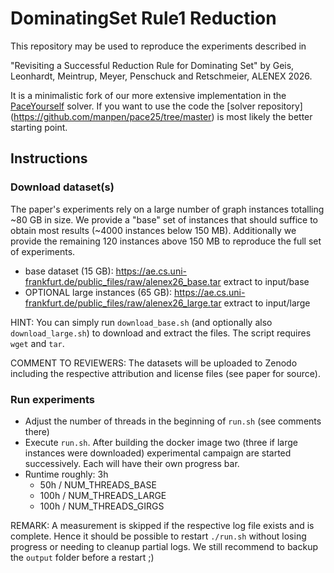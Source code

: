 # DominatingSet Rule1 Reduction

This repository may be used to reproduce the experiments described in 

  "Revisiting a Successful Reduction Rule for Dominating Set" by Geis, Leonhardt, Meintrup, Meyer, Penschuck and Retschmeier, ALENEX 2026.

It is a minimalistic fork of our more extensive implementation in the [PaceYourself](https://github.com/manpen/pace25/tree/master) solver.
If you want to use the code the [solver repository] (https://github.com/manpen/pace25/tree/master) is most likely the better starting point.

## Instructions
### Download dataset(s)
The paper's experiments rely on a large number of graph instances totalling ~80 GB in size.
We provide a "base" set of instances that should suffice to obtain most results (~4000 instances below 150 MB).
Additionally we provide the remaining 120 instances above 150 MB to reproduce the full set of experiments.
   - base dataset (15 GB):             https://ae.cs.uni-frankfurt.de/public_files/raw/alenex26_base.tar   extract to input/base
   - OPTIONAL large instances (65 GB): https://ae.cs.uni-frankfurt.de/public_files/raw/alenex26_large.tar  extract to input/large

HINT: You can simply run `download_base.sh` (and optionally also `download_large.sh`) to download and extract the files. The script requires `wget` and `tar`.

COMMENT TO REVIEWERS: The datasets will be uploaded to Zenodo including the respective attribution and license files (see paper for source).

### Run experiments
 - Adjust the number of threads in the beginning of `run.sh` (see comments there)
 - Execute `run.sh`. 
   After building the docker image two (three if large instances were downloaded) experimental campaign are started successively.
   Each will have their own progress bar.
 - Runtime roughly:
        3h 
    +  50h / NUM_THREADS_BASE
    + 100h / NUM_THREADS_LARGE 
    + 100h / NUM_THREADS_GIRGS

REMARK: A measurement is skipped if the respective log file exists and is complete.
Hence it should be possible to restart `./run.sh` without losing progress or needing to cleanup partial logs.
We still recommend to backup the `output` folder before a restart ;)


